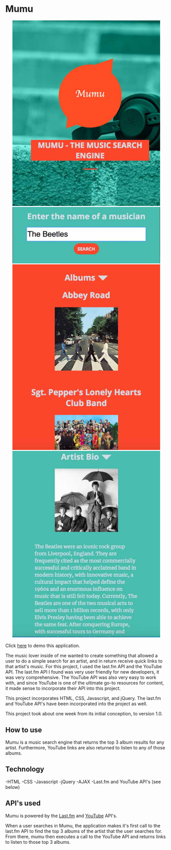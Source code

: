 # Mumu
<p align="center">
    <img width="460" src="images/screenshotsGithub/1.jpg">
    <img width="460" src="images/screenshotsGithub/2.jpg">
    <img width="460" src="images/screenshotsGithub/3.jpg">
    <img width="460" src="images/screenshotsGithub/4.jpg">
</p>

Click [here](https://pages.github.com/) to demo this application.

The music lover inside of me wanted to create something that allowed a user to do a simple search for an artist, and in return receive quick links to that artist's music. For this project, I used the last.fm API and the YouTube API. The last.fm API I found was very user friendly for new developers, it was very comprehensive. The YouTube API was also very easy to work with, and since YouTube is one of the ultimate go-to resources for content, it made sense to incorporate their API into this project.

This project incorporates HTML, CSS, Javascript, and jQuery. The last.fm and YouTube API's have been incorporated into the project as well.

This project took about one week from its initial conception, to version 1.0.

## How to use

Mumu is a music search engine that returns the top 3 album results for any artist. Furthermore, YouTube links are also returned to listen to any of those albums.

## Technology

-HTML
-CSS
-Javascript
-jQuery
-AJAX
-Last.fm and YouTube API's (see below)

## API's used

Mumu is powered by the [Last.fm](https://www.last.fm/api) and [YouTube](https://developers.google.com/youtube/) API's.

When a user searches in Mumu, the application makes it's first call to the last.fm API to find the top 3 albums of the artist that the user searches for. From there, mumu then executes a call to the YouTube API and returns links to listen to those top 3 albums.



